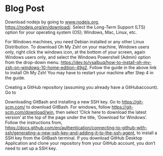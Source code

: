 # Blog Post

Download nodejs by going to www.nodejs.org, https://nodejs.org/en/download/.  Select the Long-Term Support (LTS) option for your operating system (OS); Windows, Mac, Linux, etc.

For Windows machines, you need Debian installed or any other Linux Distribution.
To download Oh My Zsh! on your machine, Windows users only, right click the windows icon, at the bottom of your screen, again Windows users only, and select the Windows Powershell (Admin) option from the drop-down menu.  https://dev.to/vsalbuq/how-to-install-oh-my-zsh-on-windows-10-home-edition-49g2.  Follow the guide in the above link to install Oh My Zsh!  You may have to restart your machine after Step 4 in the guide.

Creating a GitHub repository (assuming you already have a GitHubaccount).  Go to

Downloading GitBash and installing a new SSH key.   Go to https://git-scm.com/ to download GitBash.  For windows, follow https://git-scm.com/download/win, then select ‘Click here to download the latest version’ at the top of the page under the title, ‘Download for Windows’.  Follow the instructions from, https://docs.github.com/en/authentication/connecting-to-github-with-ssh/generating-a-new-ssh-key-and-adding-it-to-the-ssh-agent, to install a SSH key from the GitBash terminal.  If you download GitHub Desktop Application and clone your repository from your GitHub account, you don’t need to set up a SSH key. 

